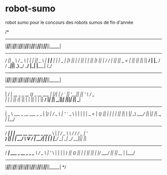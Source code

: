 # robot-sumo
robot sumo pour le concours des robots sumos de fin d'année


/*
 _____  _____  _____  _____  _____  _____  _____  _____  _____  _____  _____  _____  _____  _____  _____
|_____||_____||_____||_____||_____||_____||_____||_____||_____||_____||_____||_____||_____||_____||_____|
  ____  ____    ___   _   _  ____   _____   _____
 / ___||  _ \  / _ \ | | | ||  _ \ | ____| |___  |
| |  _ | |_) || | | || | | || |_) ||  _|      / /
| |_| ||  _ < | |_| || |_| ||  __/ | |___    / /
 \____||_| \_\ \___/  \___/ |_|    |_____|  /_/
 _____  _____  _____  _____  _____  _____  _____  _____  _____  _____  _____  _____  _____  _____  _____
|_____||_____||_____||_____||_____||_____||_____||_____||_____||_____||_____||_____||_____||_____||_____|
 __  __               _
|  \/  |  __ _  _ __ (_) _ __    ___
| |\/| | / _` || '__|| || '_ \  / _ \
| |  | || (_| || |   | || | | ||  __/
|_|  |_| \__,_||_|   |_||_| |_| \___|
 ____
|  _ \   ___   _ __ ___   _   _
| |_) | / _ \ | '_ ` _ \ | | | |
|  _ < | (_) || | | | | || |_| |
|_| \_\ \___/ |_| |_| |_| \__, |
                          |___/
 ____   _
/ ___| | |_   ___ __   __  ___  _ __ 
\___ \ | __| / _ \\ \ / / / _ \| '_ \
 ___) || |_ |  __/ \ V / |  __/| | | |
|____/  \__| \___|  \_/   \___||_| |_|
 ____
/ ___|   ___   _ __   _   _
\___ \  / _ \ | '_ \ | | | |
 ___) || (_) || | | || |_| |
|____/  \___/ |_| |_| \__, |
                      |___/
 _____  _____  _____  _____  _____  _____  _____  _____  _____  _____  _____  _____  _____  _____  _____
|_____||_____||_____||_____||_____||_____||_____||_____||_____||_____||_____||_____||_____||_____||_____|
*/
